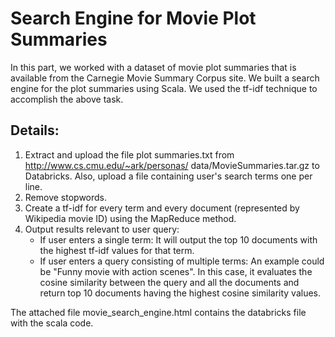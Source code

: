 # Search Engine for Movie Plot Summaries

In this part, we worked with a dataset of movie plot summaries that is available from the
Carnegie Movie Summary Corpus site. We built a search engine for the plot
summaries using Scala. We used the tf-idf technique to accomplish the above task.

## Details:
1. Extract and upload the file plot summaries.txt from http://www.cs.cmu.edu/~ark/personas/
data/MovieSummaries.tar.gz to Databricks. Also, upload a file containing user's search terms
one per line.
2. Remove stopwords.
3. Create a tf-idf for every term and every document (represented by Wikipedia movie ID)
using the MapReduce method.
4. Output results relevant to user query:	
	* If user enters a single term: It will output the top 10 documents with the highest tf-idf
values for that term.
	* If user enters a query consisting of multiple terms: An example could be "Funny
movie with action scenes". In this case, it evaluates the cosine similarity between
the query and all the documents and return top 10 documents having the highest cosine
similarity values.

The attached file movie_search_engine.html contains the databricks file with the scala code.
